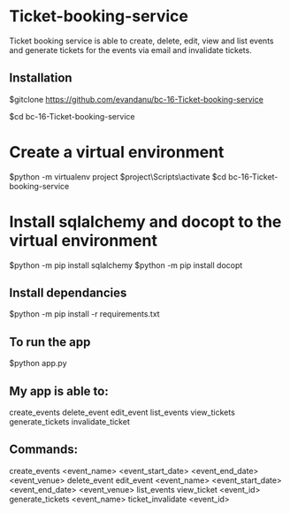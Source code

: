 # Ticket-booking-service #
Ticket booking service is able to create, delete, edit, view and list events and generate tickets for the events via email and invalidate tickets.

## Installation ##

$gitclone https://github.com/evandanu/bc-16-Ticket-booking-service

$cd bc-16-Ticket-booking-service

# Create a virtual environment #

$python -m virtualenv project
$project\Scripts\activate
$cd bc-16-Ticket-booking-service

# Install sqlalchemy and docopt to the virtual environment #

$python -m pip install sqlalchemy
$python -m pip install docopt

## Install dependancies ##
$python -m pip install -r requirements.txt

## To run the app ##
$python app.py


## My app is able to: ###
create_events
delete_event
edit_event
list_events
view_tickets
generate_tickets
invalidate_ticket

## Commands: ##
create_events <event_name> <event_start_date> <event_end_date> <event_venue>
delete_event <id>
edit_event <id> <event_name> <event_start_date> <event_end_date> <event_venue>
list_events
view_ticket <event_id>
generate_tickets <email> <event_name>
ticket_invalidate <event_id>

